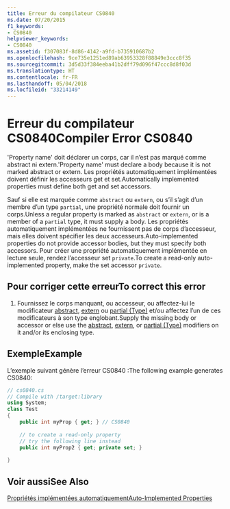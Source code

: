 ```yaml
---
title: Erreur du compilateur CS0840
ms.date: 07/20/2015
f1_keywords:
- CS0840
helpviewer_keywords:
- CS0840
ms.assetid: f307083f-8d86-4142-a9fd-b735910687b2
ms.openlocfilehash: 9ce735e1251ed89ab63953328f88849e3ccc8f35
ms.sourcegitcommit: 3d5d33f384eeba41b2dff79d096f47ccc8d8f03d
ms.translationtype: HT
ms.contentlocale: fr-FR
ms.lasthandoff: 05/04/2018
ms.locfileid: "33214149"
---
```

# <a name="compiler-error-cs0840"></a><span data-ttu-id="4b088-102">Erreur du compilateur CS0840</span><span class="sxs-lookup"><span data-stu-id="4b088-102">Compiler Error CS0840</span></span>
<span data-ttu-id="4b088-103">'Property name' doit déclarer un corps, car il n’est pas marqué comme abstract ni extern.</span><span class="sxs-lookup"><span data-stu-id="4b088-103">'Property name' must declare a body because it is not marked abstract or extern.</span></span> <span data-ttu-id="4b088-104">Les propriétés automatiquement implémentées doivent définir les accesseurs get et set.</span><span class="sxs-lookup"><span data-stu-id="4b088-104">Automatically implemented properties must define both get and set accessors.</span></span>  
  
 <span data-ttu-id="4b088-105">Sauf si elle est marquée comme `abstract` ou `extern`, ou s’il s’agit d’un membre d’un type `partial`, une propriété normale doit fournir un corps.</span><span class="sxs-lookup"><span data-stu-id="4b088-105">Unless a regular property is marked as `abstract` or `extern`, or is a member of a `partial` type, it must supply a body.</span></span> <span data-ttu-id="4b088-106">Les propriétés automatiquement implémentées ne fournissent pas de corps d’accesseur, mais elles doivent spécifier les deux accesseurs.</span><span class="sxs-lookup"><span data-stu-id="4b088-106">Auto-implemented properties do not provide accessor bodies, but they must specify both accessors.</span></span> <span data-ttu-id="4b088-107">Pour créer une propriété automatiquement implémentée en lecture seule, rendez l’accesseur set `private`.</span><span class="sxs-lookup"><span data-stu-id="4b088-107">To create a read-only auto-implemented property, make the set accessor `private`.</span></span>  
  
## <a name="to-correct-this-error"></a><span data-ttu-id="4b088-108">Pour corriger cette erreur</span><span class="sxs-lookup"><span data-stu-id="4b088-108">To correct this error</span></span>  
  
1.  <span data-ttu-id="4b088-109">Fournissez le corps manquant, ou accesseur, ou affectez-lui le modificateur [abstract](../../../csharp/language-reference/keywords/abstract.md), [extern](../../../csharp/language-reference/keywords/extern.md) ou [partial (Type)](../../../csharp/language-reference/keywords/partial-type.md) et/ou affectez l’un de ces modificateurs à son type englobant.</span><span class="sxs-lookup"><span data-stu-id="4b088-109">Supply the missing body or accessor or else use the [abstract](../../../csharp/language-reference/keywords/abstract.md), [extern](../../../csharp/language-reference/keywords/extern.md), or [partial (Type)](../../../csharp/language-reference/keywords/partial-type.md) modifiers on it and/or its enclosing type.</span></span>  
  
## <a name="example"></a><span data-ttu-id="4b088-110">Exemple</span><span class="sxs-lookup"><span data-stu-id="4b088-110">Example</span></span>  
 <span data-ttu-id="4b088-111">L’exemple suivant génère l’erreur CS0840 :</span><span class="sxs-lookup"><span data-stu-id="4b088-111">The following example generates CS0840:</span></span>  
  
```csharp  
// cs0840.cs  
// Compile with /target:library  
using System;  
class Test  
{  
    public int myProp { get; } // CS0840  
  
    // to create a read-only property  
    // try the following line instead  
    public int myProp2 { get; private set; }  
  
}  
```  
  
## <a name="see-also"></a><span data-ttu-id="4b088-112">Voir aussi</span><span class="sxs-lookup"><span data-stu-id="4b088-112">See Also</span></span>  
 [<span data-ttu-id="4b088-113">Propriétés implémentées automatiquement</span><span class="sxs-lookup"><span data-stu-id="4b088-113">Auto-Implemented Properties</span></span>](../../../csharp/programming-guide/classes-and-structs/auto-implemented-properties.md)
